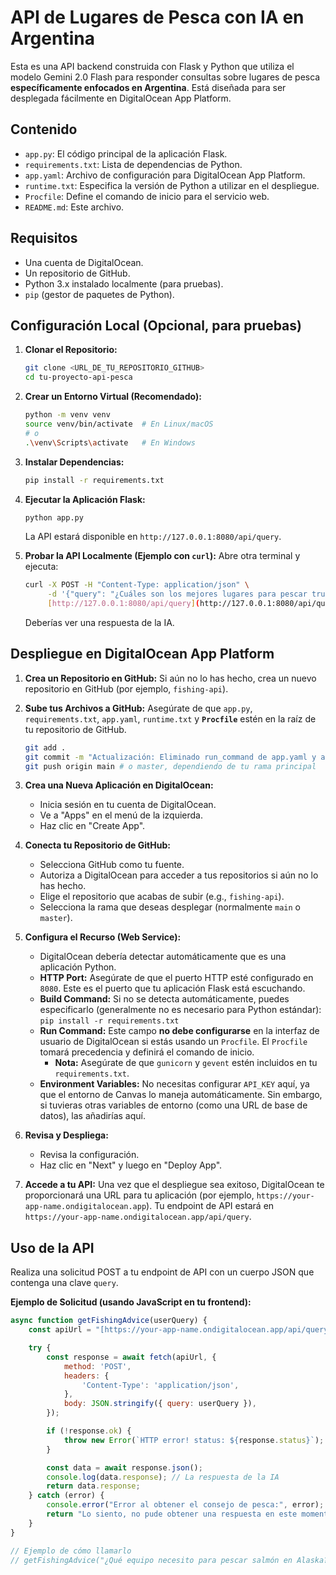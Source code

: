 # API de Lugares de Pesca con IA en Argentina

Esta es una API backend construida con Flask y Python que utiliza el modelo Gemini 2.0 Flash para responder consultas sobre lugares de pesca **específicamente enfocados en Argentina**. Está diseñada para ser desplegada fácilmente en DigitalOcean App Platform.

## Contenido

- `app.py`: El código principal de la aplicación Flask.
- `requirements.txt`: Lista de dependencias de Python.
- `app.yaml`: Archivo de configuración para DigitalOcean App Platform.
- `runtime.txt`: Especifica la versión de Python a utilizar en el despliegue.
- `Procfile`: Define el comando de inicio para el servicio web.
- `README.md`: Este archivo.

## Requisitos

- Una cuenta de DigitalOcean.
- Un repositorio de GitHub.
- Python 3.x instalado localmente (para pruebas).
- `pip` (gestor de paquetes de Python).

## Configuración Local (Opcional, para pruebas)

1.  **Clonar el Repositorio:**
    ```bash
    git clone <URL_DE_TU_REPOSITORIO_GITHUB>
    cd tu-proyecto-api-pesca
    ```

2.  **Crear un Entorno Virtual (Recomendado):**
    ```bash
    python -m venv venv
    source venv/bin/activate  # En Linux/macOS
    # o
    .\venv\Scripts\activate   # En Windows
    ```

3.  **Instalar Dependencias:**
    ```bash
    pip install -r requirements.txt
    ```

4.  **Ejecutar la Aplicación Flask:**
    ```bash
    python app.py
    ```
    La API estará disponible en `http://127.0.0.1:8080/api/query`.

5.  **Probar la API Localmente (Ejemplo con `curl`):**
    Abre otra terminal y ejecuta:
    ```bash
    curl -X POST -H "Content-Type: application/json" \
         -d '{"query": "¿Cuáles son los mejores lugares para pescar truchas en la Patagonia Argentina?"}' \
         [http://127.0.0.1:8080/api/query](http://127.0.0.1:8080/api/query)
    ```
    Deberías ver una respuesta de la IA.

## Despliegue en DigitalOcean App Platform

1.  **Crea un Repositorio en GitHub:**
    Si aún no lo has hecho, crea un nuevo repositorio en GitHub (por ejemplo, `fishing-api`).

2.  **Sube tus Archivos a GitHub:**
    Asegúrate de que `app.py`, `requirements.txt`, `app.yaml`, `runtime.txt` y **`Procfile`** estén en la raíz de tu repositorio de GitHub.

    ```bash
    git add .
    git commit -m "Actualización: Eliminado run_command de app.yaml y añadido Procfile"
    git push origin main # o master, dependiendo de tu rama principal
    ```

3.  **Crea una Nueva Aplicación en DigitalOcean:**
    * Inicia sesión en tu cuenta de DigitalOcean.
    * Ve a "Apps" en el menú de la izquierda.
    * Haz clic en "Create App".

4.  **Conecta tu Repositorio de GitHub:**
    * Selecciona GitHub como tu fuente.
    * Autoriza a DigitalOcean para acceder a tus repositorios si aún no lo has hecho.
    * Elige el repositorio que acabas de subir (e.g., `fishing-api`).
    * Selecciona la rama que deseas desplegar (normalmente `main` o `master`).

5.  **Configura el Recurso (Web Service):**
    * DigitalOcean debería detectar automáticamente que es una aplicación Python.
    * **HTTP Port:** Asegúrate de que el puerto HTTP esté configurado en `8080`. Este es el puerto que tu aplicación Flask está escuchando.
    * **Build Command:** Si no se detecta automáticamente, puedes especificarlo (generalmente no es necesario para Python estándar): `pip install -r requirements.txt`
    * **Run Command:** Este campo **no debe configurarse** en la interfaz de usuario de DigitalOcean si estás usando un `Procfile`. El `Procfile` tomará precedencia y definirá el comando de inicio.
        * **Nota:** Asegúrate de que `gunicorn` y `gevent` estén incluidos en tu `requirements.txt`.
    * **Environment Variables:** No necesitas configurar `API_KEY` aquí, ya que el entorno de Canvas lo maneja automáticamente. Sin embargo, si tuvieras otras variables de entorno (como una URL de base de datos), las añadirías aquí.

6.  **Revisa y Despliega:**
    * Revisa la configuración.
    * Haz clic en "Next" y luego en "Deploy App".

7.  **Accede a tu API:**
    Una vez que el despliegue sea exitoso, DigitalOcean te proporcionará una URL para tu aplicación (por ejemplo, `https://your-app-name.ondigitalocean.app`). Tu endpoint de API estará en `https://your-app-name.ondigitalocean.app/api/query`.

## Uso de la API

Realiza una solicitud POST a tu endpoint de API con un cuerpo JSON que contenga una clave `query`.

**Ejemplo de Solicitud (usando JavaScript en tu frontend):**

```javascript
async function getFishingAdvice(userQuery) {
    const apiUrl = "[https://your-app-name.ondigitalocean.app/api/query](https://your-app-name.ondigitalocean.app/api/query)"; // ¡Reemplaza con tu URL real!

    try {
        const response = await fetch(apiUrl, {
            method: 'POST',
            headers: {
                'Content-Type': 'application/json',
            },
            body: JSON.stringify({ query: userQuery }),
        });

        if (!response.ok) {
            throw new Error(`HTTP error! status: ${response.status}`);
        }

        const data = await response.json();
        console.log(data.response); // La respuesta de la IA
        return data.response;
    } catch (error) {
        console.error("Error al obtener el consejo de pesca:", error);
        return "Lo siento, no pude obtener una respuesta en este momento.";
    }
}

// Ejemplo de cómo llamarlo
// getFishingAdvice("¿Qué equipo necesito para pescar salmón en Alaska?");
